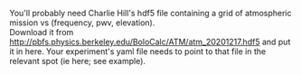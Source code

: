You'll probably need Charlie Hill's hdf5 file containing a grid of atmospheric mission vs (frequency, pwv, elevation).  
Download it from http://pbfs.physics.berkeley.edu/BoloCalc/ATM/atm_20201217.hdf5
and put it in here.  Your experiment's yaml file needs to
point to that file in the relevant spot (ie here; see example).
